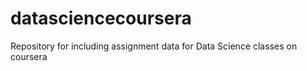 datasciencecoursera
===================

Repository for including assignment data for Data Science classes on coursera
